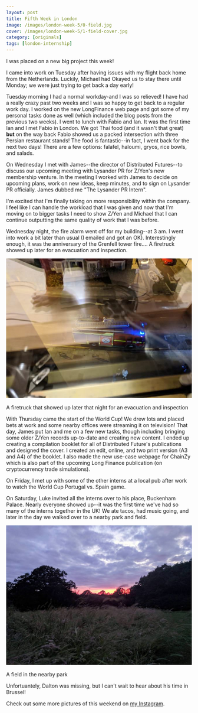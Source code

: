 ```yaml
---
layout: post
title: Fifth Week in London
image: /images/london-week-5/0-field.jpg
cover: /images/london-week-5/1-field-cover.jpg
category: [originals]
tags: [london-internship]
---
```


I was placed on a new big project this week!

I came into work on Tuesday after having issues with my flight back home from the Netherlands. Luckily, Michael had Okayed us to stay there until Monday; we were just trying to get back a day early!

Tuesday morning I had a normal workday-and I was so relieved! I have had a really crazy past two weeks and I was so happy to get back to a regular work day. I worked on the new LongFinance web page and got some of my personal tasks done as well (which included the blog posts from the previous two weeks).
I went to lunch with Fabio and Ian. It was the first time Ian and I met Fabio in London. We got Thai food (and it wasn't that great) **but** on the way back Fabio showed us a packed intersection with three Persian restaurant stands! The food is fantastic--in fact, I went back for the next two days! There are a few options: falafel, haloumi, gryos, rice bowls, and salads.
 
On Wednesday I met with James--the director of Distributed Futures--to discuss our upcoming meeting with Lysander PR for Z/Yen's new membership venture. In the meeting I worked with James to decide on upcoming plans, work on new ideas, keep minutes, and to sign on Lysander PR officially. James dubbed me "The Lysander PR Intern". 

I'm excited that I'm finally taking on more responsibility within the company. I feel like I can handle the workload that I was given and now that I'm moving on to bigger tasks I need to show Z/Yen and Michael that I can continue outputting the same quality of work that I was before.

Wednesday night, the fire alarm went off for my building--at 3 am. I went into work a bit later than usual (I emailed and got an OK). Interestingly enough, it was the anniversary of the Grenfell tower fire.... A firetruck showed up later for an evacuation and inspection.

![A firetruck that showed up later that night for an evacuation and inspection.](/images/london-week-5/2-firetruck.jpg)
<p class="caption">A firetruck that showed up later that night for an evacuation and inspection</p>

With Thursday came the start of the World Cup! We drew lots and placed bets at work and some nearby offices were streaming it on television! 
That day, James put Ian and me on a few new tasks, though including bringing some older Z/Yen records up-to-date and creating new content. I ended up creating a compilation booklet for all of Distributed Future's publications and designed the cover. I created an edit, online, and two print version (A3 and A4) of the booklet. I also made the new use-case webpage for ChainZy which is also part of the upcoming Long Finance publication (on cryptocurrency trade simulations).

On Friday, I met up with some of the other interns at a local pub after work to watch the World Cup Portugal vs. Spain game.

On Saturday, Luke invited all the interns over to his place, Buckenham Palace. Nearly everyone showed up--it was the first time we've had so many of the interns together in the UK! We ate tacos, had music going, and later in the day we walked over to a nearby park and field.

![A field in the nearby park](/images/london-week-5/3-wheat.jpg)
<p class="caption">A field in the nearby park</p>

Unfortuantely, Dalton was missing, but I can't wait to hear about his time in Brussel!

Check out some more pictures of this weekend on [my Instagram](https://www.instagram.com/nishnha/).
